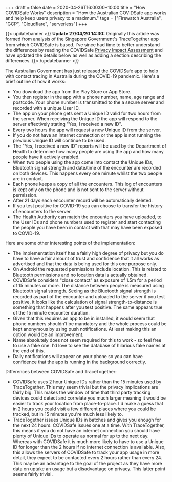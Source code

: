 +++
draft = false
date = 2020-04-26T16:00:00+10:00
title = "How COVIDSafe Works"
description = "How the Australian COVIDSafe app works and help keep users privacy to a maximum."
tags = ["Firewatch Australia", "GCP", "Cloudflare", "serverless"]
+++

{{< updatebanner >}}
**Update 27/04/20 14:30:** Originally this article was formed from analysis of the Singapore Government's
TraceTogether app from which COVIDSafe is based. I've since had time to better understand the differences
by reading the COVIDSafe [Privacy Impact Assessment](https://www.health.gov.au/resources/publications/covidsafe-application-privacy-impact-assessment) and have updated the details below as well as adding a section describing the differences.
{{< /updatebanner >}}

The Australian Government has just released the COVIDSafe app to help with contact tracing in
Australia during the COVID-19 pandemic. Here's a brief outline of how it works:

- You download the app from the Play Store or App Store.
- You then register in the app with a phone number, name, age range and postcode. Your phone number
  is transmitted to the a secure server and recorded with a unique User ID.
- The app on your phone gets sent a Unique ID valid for two hours from the server. When receiving
  the Unique ID the app will respond to the server effectively stating "Yes, I received a new ID".
- Every two hours the app will request a new Unique ID from the server.
- If you do not have an internet connection or the app is not running the previous Unique ID will
  continue to be used.
- The "Yes, I received a new ID" reports will be used by the Department of Health to determine how
  many people are using the app and how many people have it actively enabled.
- When two people using the app come into contact the Unique IDs, Bluetooth signal strength and
  date/time of the encounter are recorded on both devices. This happens every one minute whilst the
  two people are in contact.
- Each phone keeps a copy of all the encounters. This log of encounters is kept only on the phone
  and is not sent to the server without permission.
- After 21 days each encounter record will be automatically deleted.
- If you test positive for COVID-19 you can choose to transfer the history of encounters to the server.
- The Health Authority can match the encounters you have uploaded, to the User IDs and phone numbers
  used to register and start contacting the people you have been in contact with that may have been
  exposed to COVID-19.

Here are some other interesting points of the implementation:

- The implementation itself has a fairly high degree of privacy but you do have to have a fair
  amount of trust and confidence that it all works as advertised and that the data is being used for
  this one purpose only.
- On Android the requested permissions include location. This is related to Bluetooth permissions
  and no location data is actually obtained.
- COVIDSafe considers "close contact" as exposure of 1.5m for a period of 15 minutes or more. The
  distance between people is measured using Bluetooth signal strength. Seeing as the Bluetooth signal
  strength is recorded as part of the encounter and uploaded to the server if you test positive, it
  looks like the calculation of signal strength-to-distance is something that happens after
  you test positive. The same appears true of the 15 minute encounter duration.
- Given that this requires an app to be in installed, it would seem that phone numbers shouldn't be
  mandatory and the whole process could be kept anonymous by using push notifications. At least
  making this an option would be an improvement.
- Name absolutely does not seem required for this to work - so feel free to use a fake one. I'd love
  to see the database of hilarious fake names at the end of this.
- Daily notifications will appear on your phone so you can have confidence that the app is running
  in the background correctly.

Differences between COVIDSafe and TraceTogether:

- COVIDSafe uses 2 hour Unique IDs rather than the 15 minutes used by TraceTogether. This may seem
  trivial but the privacy implications are fairly big. This makes the window of time that third party
  tracking devices could detect and correlate you much larger meaning it would be easier to track
  your location from place-to-place. I'd make a guess that in 2 hours you could visit a few different
  places where you could be tracked, but in 15 minutes you're much less likely to.
- TraceTogether issues Unique IDs in batches and gives you enough for the next 24 hours. COVIDSafe
  issues one at a time. With TraceTogether, this means if you do not have an internet connection
  you should  have plenty of Unique IDs to operate as normal for up to the next day. Whereas with
  COVIDSafe it is much more likely to have to use a Unique ID for longer than the 2 hours if no internet
  connection is available. Also, this allows the servers of COVIDSafe to track your app usage in
  more detail, they expect to be contacted every 2 hours rather than every 24. This may be an
  advantage to the goal of the project as they have more data on uptake an usage but a disadvantage
  on privacy. This latter point seems fairly trivial.
